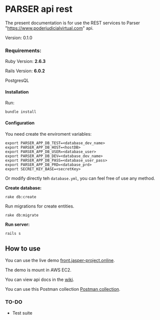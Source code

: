 # PARSER api rest

The present documentation is for use the REST services to Parser "https://www.poderjudicialvirtual.com" api.

Version: 0.1.0

### Requirements:
Ruby Version: **2.6.3**

Rails Version: **6.0.2**

PostgresQL

#### Installation

Run:

```
bundle install
```

#### Configuration

You need create the enviroment variables:

```
export PARSER_APP_DB_TEST=<database_dev_name>
export PARSER_APP_DB_HOST=<hostDB>
export PARSER_APP_DB_USER=<database_user>
export PARSER_APP_DB_DEV=<database_dev_name>
export PARSER_APP_DB_PASS=<database_user_pass>
export PARSER_APP_DB_PRD=<database_prd>
export SECRET_KEY_BASE=<secretKey>
```

Or modify directly teh `database.yml`, you can feel free of use any method.

**Create database:**

```
rake db:create
```

Run migrations for create entities.

```
rake db:migrate
```

**Run server:**

```
rails s
```

## How to use

You can use the live demo [front.jasper-project.online](front.jasper-project.online).

The demo is mount in AWS EC2.

You can view api docs in the [wiki](https://github.com/Urielable/parser/wiki).

You can use this Postman collection [Postman collection](https://www.getpostman.com/collections/2795bb25d553385d8005).  

### TO-DO

- Test suite


